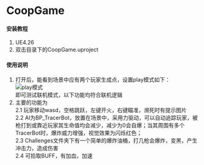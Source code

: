 # CoopGame

#### 安装教程  

1.  UE4.26  
2.  双击目录下的CoopGame.uproject  

#### 使用说明  

1.  打开后，能看到场景中应有两个玩家生成点，设置play模式如下：  
![play模式](https://images.gitee.com/uploads/images/2022/0430/173957_99c26357_10061407.png "屏幕截图.png")  
即可测试联机模式，以下功能均符合联机逻辑  
2.  主要的功能为  
2.1 玩家移动wasd，空格跳跃，左键开火，右键瞄准，濒死时有提示图片  
2.2 AI为BP_TracerBot，放置在场景中，采用力驱动，可以自动追踪玩家，被枪打到或靠近玩家其生命值均会减少，减少为0会自爆；当其周围有多个TracerBot时，爆炸威力增强，视觉效果为闪烁红色；  
2.3 Challenges文件夹下有一个简单的爆炸油桶，打几枪会爆炸，变黑，产生冲击力，造成伤害  
2.4 可拾取BUFF，有加血，加速  
